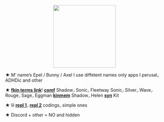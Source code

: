 

<p align="center">
<img src="https://media.discordapp.net/attachments/1196764336656502797/1238404087700000798/Untitled84_20240510151142.png?ex=663f292e&is=663dd7ae&hm=6ec6edce3061e16ceabef6f2b2070a2f7cb8c9d5124cadce547f4f9ad7fa2577&"<width="199" height="199">
</p>

★ M’ name’s Epel / Bunny / Axel I use diffetent names only apps I perusal◞ ADHDic and other

★ [**fkin terms link**](https://fkin.carrd.co/#two)! [**comf**](https://fkin.carrd.co/) Shadow◞ Sonic◞ Fleetway Sonic◞ Silver◞ Wave◞ Rouge◞ Sage◞ Eggman [**kinmem**](https://fkin.carrd.co/) Shadow◞ Helen [**syn**](https://fkin.carrd.co/) Kit

★ lil [**repl 1**](https://replit.com/@sebastiansis/eggsuuu)◞ [**repl 2**](https://replit.com/@sebastiansis/plushiyii) codings◞ simple ones

★ Discord + other = NO and hidden
